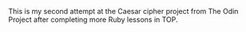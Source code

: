 This is my second attempt at the Caesar cipher project from The Odin Project after completing more Ruby lessons in TOP. 